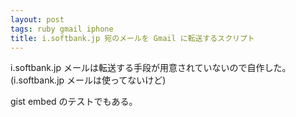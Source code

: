 ```yaml
---
layout: post
tags: ruby gmail iphone
title: i.softbank.jp 宛のメールを Gmail に転送するスクリプト
---
```

i.softbank.jp メールは転送する手段が用意されていないので自作した。
(i.softbank.jp メールは使ってないけど)

<script src="http://gist.github.com/591166.js?file=fw_isb.rb"></script>

gist embed のテストでもある。
